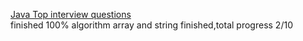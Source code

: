 [Java Top interview questions](https://www.interviewbit.com/java-interview-questions/#although-inheritance-is-a-popular-oop-concept-it-is-less-advantageous-than-composition-explain]) </br>
finished 100%
algorithm array and string finished,total progress 2/10
